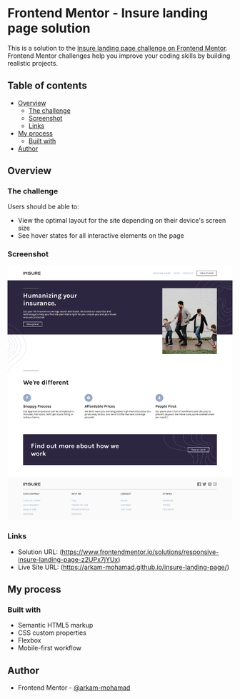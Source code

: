 # Frontend Mentor - Insure landing page solution

This is a solution to the [Insure landing page challenge on Frontend Mentor](https://www.frontendmentor.io/challenges/insure-landing-page-uTU68JV8). Frontend Mentor challenges help you improve your coding skills by building realistic projects. 

## Table of contents

- [Overview](#overview)
  - [The challenge](#the-challenge)
  - [Screenshot](#screenshot)
  - [Links](#links)
- [My process](#my-process)
  - [Built with](#built-with)
- [Author](#author)


## Overview

### The challenge

Users should be able to:

- View the optimal layout for the site depending on their device's screen size
- See hover states for all interactive elements on the page

### Screenshot

![](./images/site_screenshot.png)

### Links

- Solution URL: (https://www.frontendmentor.io/solutions/responsive-insure-landing-page-z2UPx7jYUx)
- Live Site URL: (https://arkam-mohamad.github.io/insure-landing-page/)

## My process

### Built with

- Semantic HTML5 markup
- CSS custom properties
- Flexbox
- Mobile-first workflow

## Author

- Frontend Mentor - [@arkam-mohamad](https://www.frontendmentor.io/profile/arkam-mohamad)
